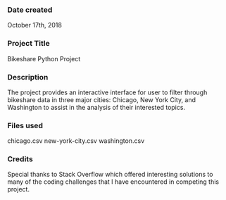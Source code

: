 ### Date created
October 17th, 2018

### Project Title
Bikeshare Python Project

### Description
The project provides an interactive interface for user to filter through bikeshare data in three major cities: Chicago, 
New York City, and Washington to assist in the analysis of their interested topics.

### Files used
chicago.csv
new-york-city.csv
washington.csv

### Credits
Special thanks to Stack Overflow which offered interesting solutions to many of the coding challenges that I have encountered
in competing this project.
